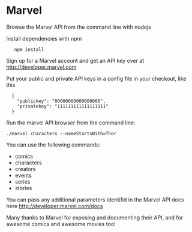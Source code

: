 Marvel
======

Browse the Marvel API from the command line with nodejs

Install dependencies with npm
```
   npm install
```

Sign up for a Marvel account and get an API key over at http://developer.marvel.com

Put your public and private API keys in a config file in your checkout, like this

```
  {
    "publickey": "00000000000000000",
    "privatekey": "111111111111111111"
  }
```

Run the marvel API browser from the command line:
```
./marvel characters --nameStartsWith=Thor
```

You can use the following commands:
- comics
- characters
- creators
- events
- series
- stories

You can pass any additional parameters identifid in the Marvel API docs here http://developer.marvel.com/docs

Many thanks to Marvel for exposing and documenting their API, and for awesome comics and awesome movies too!
